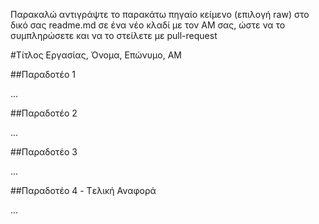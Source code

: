 Παρακαλώ αντιγράψτε το παρακάτω πηγαίο κείμενο (επιλογή raw) στο δικό σας readme.md σε ένα νέο κλαδί με τον ΑΜ σας, ώστε να το συμπληρώσετε και να το στείλετε με pull-request

#Τίτλος Εργασίας, Όνομα, Επώνυμο, ΑΜ

##Παραδοτέο 1

...

##Παραδοτέο 2

...

##Παραδοτέο 3

...

##Παραδοτέο 4 - Tελική Αναφορά

...
